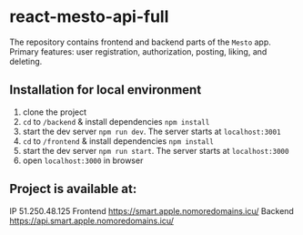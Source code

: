 # react-mesto-api-full

The repository contains frontend and backend parts of the `Mesto` app.
Primary features: user registration, authorization, posting, liking, and deleting.

## Installation for local environment
1) clone the project
2) `cd` to `/backend` & install dependencies `npm install`
3) start the dev server `npm run dev`. The server starts at `localhost:3001`
4) `cd` to `/frontend` & install dependencies `npm install`
5) start the dev server `npm run start`. The server starts at `localhost:3000`
6) open `localhost:3000` in browser

## Project is available at:
IP 51.250.48.125
Frontend https://smart.apple.nomoredomains.icu/
Backend https://api.smart.apple.nomoredomains.icu/

